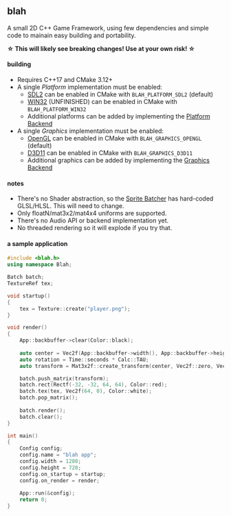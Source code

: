 ﻿## blah
A small 2D C++ Game Framework, using few dependencies and simple code to mainain easy building and portability.

**☆ This will likely see breaking changes! Use at your own risk! ☆**

#### building
 - Requires C++17 and CMake 3.12+
 - A single *Platform* implementation must be enabled:
	- [SDL2](https://github.com/NoelFB/blah/blob/master/src/internal/platform_sdl2.cpp) can be enabled in CMake with `BLAH_PLATFORM_SDL2` (default)
	- [WIN32](https://github.com/NoelFB/blah/blob/master/src/internal/platform_win32.cpp) (UNFINISHED) can be enabled in CMake with `BLAH_PLATFORM_WIN32`
	- Additional platforms can be added by implementing the [Platform Backend](https://github.com/NoelFB/blah/blob/master/src/internal/platform.h)
 - A single *Graphics* implementation must be enabled:
	- [OpenGL](https://github.com/NoelFB/blah/blob/master/src/internal/graphics_gl.cpp) can be enabled in CMake with `BLAH_GRAPHICS_OPENGL` (default)
	- [D3D11](https://github.com/NoelFB/blah/blob/master/src/internal/graphics_d3d11.cpp) can be enabled in CMake with `BLAH_GRAPHICS_D3D11`
	- Additional graphics can be added by implementing the [Graphics Backend](https://github.com/NoelFB/blah/blob/master/src/internal/graphics.h)
 
#### notes
 - There's no Shader abstraction, so the [Sprite Batcher](https://github.com/NoelFB/blah/blob/master/src/graphics/batch.cpp) has hard-coded GLSL/HLSL. This will need to change.
 - Only floatN/mat3x2/mat4x4 uniforms are supported.
 - There's no Audio API or backend implementation yet.
 - No threaded rendering so it will explode if you try that.

#### a sample application

```cpp
#include <blah.h>
using namespace Blah;

Batch batch;
TextureRef tex;

void startup()
{
	tex = Texture::create("player.png");
}

void render()
{
	App::backbuffer->clear(Color::black);
	
	auto center = Vec2f(App::backbuffer->width(), App::backbuffer->height()) / 2;
	auto rotation = Time::seconds * Calc::TAU;
	auto transform = Mat3x2f::create_transform(center, Vec2f::zero, Vec2f::one, rotation);

	batch.push_matrix(transform);
	batch.rect(Rectf(-32, -32, 64, 64), Color::red);
	batch.tex(tex, Vec2f(64, 0), Color::white);
	batch.pop_matrix();
	
	batch.render();
	batch.clear();
}

int main()
{
	Config config;
	config.name = "blah app";
	config.width = 1280;
	config.height = 720;
	config.on_startup = startup;
	config.on_render = render;
	
	App::run(&config);
	return 0;
}

```
